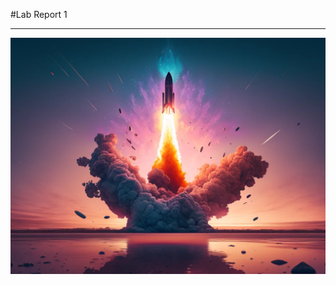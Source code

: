 #Lab Report 1

---
![Image](rocket-launch-explosion-8fd552d8386837961077a689d66c74757bbe0e80-s2600-c85.webp)
